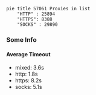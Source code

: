 
```mermaid
pie title 57061 Proxies in list
    "HTTP" : 25894
    "HTTPS": 8388
    "SOCKS" : 29890
```

### Some Info
#### Average Timeout

- mixed: 3.6s
- http: 1.8s
- https: 8.2s
- socks: 5.1s